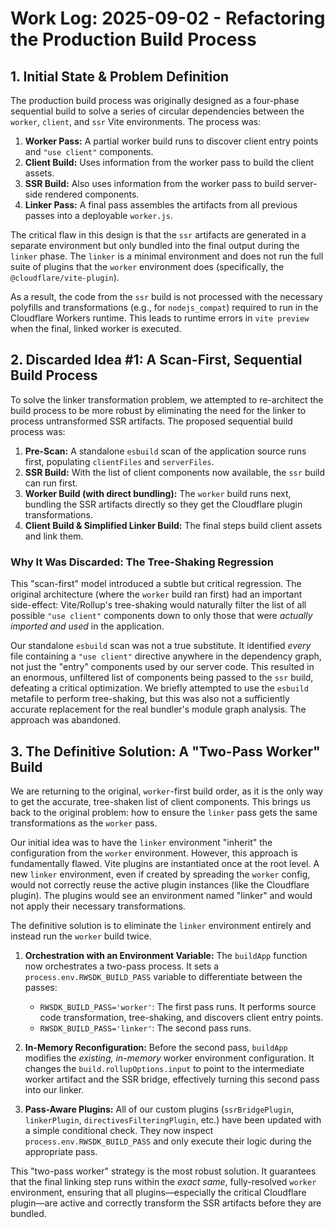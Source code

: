 # Work Log: 2025-09-02 - Refactoring the Production Build Process

## 1. Initial State & Problem Definition

The production build process was originally designed as a four-phase sequential build to solve a series of circular dependencies between the `worker`, `client`, and `ssr` Vite environments. The process was:

1.  **Worker Pass:** A partial worker build runs to discover client entry points and `"use client"` components.
2.  **Client Build:** Uses information from the worker pass to build the client assets.
3.  **SSR Build:** Also uses information from the worker pass to build server-side rendered components.
4.  **Linker Pass:** A final pass assembles the artifacts from all previous passes into a deployable `worker.js`.

The critical flaw in this design is that the `ssr` artifacts are generated in a separate environment but only bundled into the final output during the `linker` phase. The `linker` is a minimal environment and does not run the full suite of plugins that the `worker` environment does (specifically, the `@cloudflare/vite-plugin`).

As a result, the code from the `ssr` build is not processed with the necessary polyfills and transformations (e.g., for `nodejs_compat`) required to run in the Cloudflare Workers runtime. This leads to runtime errors in `vite preview` when the final, linked worker is executed.

## 2. Discarded Idea #1: A Scan-First, Sequential Build Process

To solve the linker transformation problem, we attempted to re-architect the build process to be more robust by eliminating the need for the linker to process untransformed SSR artifacts. The proposed sequential build process was:

1.  **Pre-Scan:** A standalone `esbuild` scan of the application source runs first, populating `clientFiles` and `serverFiles`.
2.  **SSR Build:** With the list of client components now available, the `ssr` build can run first.
3.  **Worker Build (with direct bundling):** The `worker` build runs next, bundling the SSR artifacts directly so they get the Cloudflare plugin transformations.
4.  **Client Build & Simplified Linker Build:** The final steps build client assets and link them.

### Why It Was Discarded: The Tree-Shaking Regression

This "scan-first" model introduced a subtle but critical regression. The original architecture (where the `worker` build ran first) had an important side-effect: Vite/Rollup's tree-shaking would naturally filter the list of all possible `"use client"` components down to only those that were *actually imported and used* in the application.

Our standalone `esbuild` scan was not a true substitute. It identified *every* file containing a `"use client"` directive anywhere in the dependency graph, not just the "entry" components used by our server code. This resulted in an enormous, unfiltered list of components being passed to the `ssr` build, defeating a critical optimization. We briefly attempted to use the `esbuild` metafile to perform tree-shaking, but this was also not a sufficiently accurate replacement for the real bundler's module graph analysis. The approach was abandoned.

## 3. The Definitive Solution: A "Two-Pass Worker" Build

We are returning to the original, `worker`-first build order, as it is the only way to get the accurate, tree-shaken list of client components. This brings us back to the original problem: how to ensure the `linker` pass gets the same transformations as the `worker` pass.

Our initial idea was to have the `linker` environment "inherit" the configuration from the `worker` environment. However, this approach is fundamentally flawed. Vite plugins are instantiated once at the root level. A new `linker` environment, even if created by spreading the `worker` config, would not correctly reuse the active plugin instances (like the Cloudflare plugin). The plugins would see an environment named "linker" and would not apply their necessary transformations.

The definitive solution is to eliminate the `linker` environment entirely and instead run the `worker` build twice.

1.  **Orchestration with an Environment Variable:** The `buildApp` function now orchestrates a two-pass process. It sets a `process.env.RWSDK_BUILD_PASS` variable to differentiate between the passes:
    *   `RWSDK_BUILD_PASS='worker'`: The first pass runs. It performs source code transformation, tree-shaking, and discovers client entry points.
    *   `RWSDK_BUILD_PASS='linker'`: The second pass runs.

2.  **In-Memory Reconfiguration:** Before the second pass, `buildApp` modifies the *existing, in-memory* worker environment configuration. It changes the `build.rollupOptions.input` to point to the intermediate worker artifact and the SSR bridge, effectively turning this second pass into our linker.

3.  **Pass-Aware Plugins:** All of our custom plugins (`ssrBridgePlugin`, `linkerPlugin`, `directivesFilteringPlugin`, etc.) have been updated with a simple conditional check. They now inspect `process.env.RWSDK_BUILD_PASS` and only execute their logic during the appropriate pass.

This "two-pass worker" strategy is the most robust solution. It guarantees that the final linking step runs within the *exact same*, fully-resolved `worker` environment, ensuring that all plugins—especially the critical Cloudflare plugin—are active and correctly transform the SSR artifacts before they are bundled.
